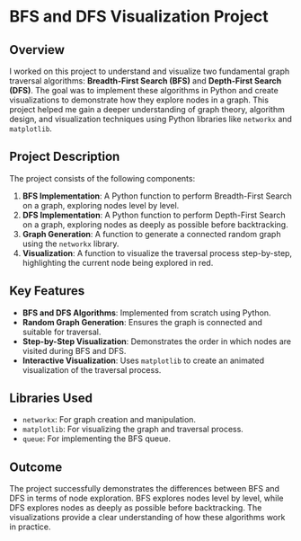 # BFS and DFS Visualization Project

## Overview
I worked on this project to understand and visualize two fundamental graph traversal algorithms: **Breadth-First Search (BFS)** and **Depth-First Search (DFS)**. The goal was to implement these algorithms in Python and create visualizations to demonstrate how they explore nodes in a graph. This project helped me gain a deeper understanding of graph theory, algorithm design, and visualization techniques using Python libraries like `networkx` and `matplotlib`.

## Project Description
The project consists of the following components:
1. **BFS Implementation**: A Python function to perform Breadth-First Search on a graph, exploring nodes level by level.
2. **DFS Implementation**: A Python function to perform Depth-First Search on a graph, exploring nodes as deeply as possible before backtracking.
3. **Graph Generation**: A function to generate a connected random graph using the `networkx` library.
4. **Visualization**: A function to visualize the traversal process step-by-step, highlighting the current node being explored in red.

## Key Features
- **BFS and DFS Algorithms**: Implemented from scratch using Python.
- **Random Graph Generation**: Ensures the graph is connected and suitable for traversal.
- **Step-by-Step Visualization**: Demonstrates the order in which nodes are visited during BFS and DFS.
- **Interactive Visualization**: Uses `matplotlib` to create an animated visualization of the traversal process.

## Libraries Used
- `networkx`: For graph creation and manipulation.
- `matplotlib`: For visualizing the graph and traversal process.
- `queue`: For implementing the BFS queue.

## Outcome
The project successfully demonstrates the differences between BFS and DFS in terms of node exploration. BFS explores nodes level by level, while DFS explores nodes as deeply as possible before backtracking. The visualizations provide a clear understanding of how these algorithms work in practice.
